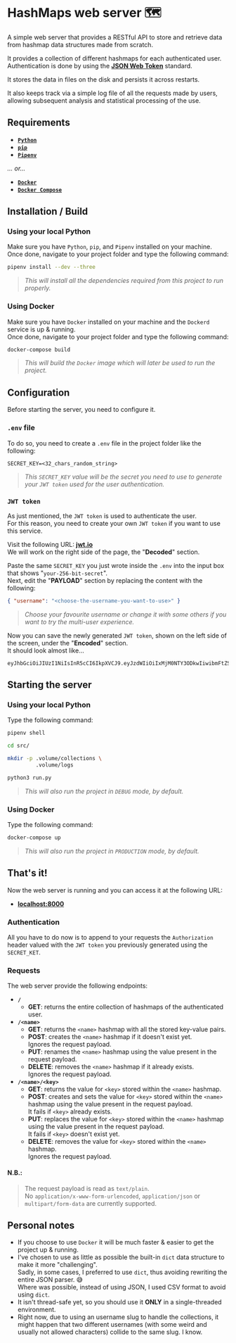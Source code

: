 # HashMaps web server 🗺

A simple web server that provides a RESTful API to store and
retrieve data from hashmap data structures made from scratch.

It provides a collection of different hashmaps for each authenticated user.  
Authentication is done by using the **[JSON Web Token](https://jwt.io/)** standard.

It stores the data in files on the disk and persists it across restarts.

It also keeps track via a simple log file of all the requests made by users,
allowing subsequent analysis and statistical processing of the use.

## Requirements

- **[`Python`](https://www.python.org/downloads/)**
- **[`pip`](https://pypi.org/project/pip/)**
- **[`Pipenv`](https://pipenv.pypa.io/en/latest/)**

*... or...*

- **[`Docker`](https://www.docker.com/)**
- **[`Docker Compose`](https://docs.docker.com/compose/)**

## Installation / Build

### Using your local Python

Make sure you have `Python`, `pip`, and `Pipenv` installed on your machine.  
Once done, navigate to your project folder and type the following command:

```sh
pipenv install --dev --three
```

> *This will install all the dependencies required from this project to run properly.*

### Using Docker

Make sure you have `Docker` installed on your machine and the `Dockerd` service is up & running.  
Once done, navigate to your project folder and type the following command:

```sh
docker-compose build
```

> *This will build the `Docker` image which will later be used to run the project.*

## Configuration

Before starting the server, you need to configure it.

### `.env` file

To do so, you need to create a `.env` file in the project folder like the following:
```
SECRET_KEY=<32_chars_random_string>
```

> *This `SECRET_KEY` value will be the secret you need to use to*
> *generate your `JWT token` used for the user authentication.*

### `JWT token`

As just mentioned, the `JWT token` is used to authenticate the user.  
For this reason, you need to create your own `JWT token` if you want to use this service.

Visit the following URL: **[jwt.io](https://jwt.io/)**  
We will work on the right side of the page, the "**Decoded**" section.

Paste the same `SECRET_KEY` you just wrote inside the `.env`
into the input box that shows "`your-256-bit-secret`".  
Next, edit the "**PAYLOAD**" section by replacing the content with the following:

```json
{ "username": "<choose-the-username-you-want-to-use>" }
```

> *Choose your favourite username or change it with some others if you want to try the multi-user experience.*

Now you can save the newly generated `JWT token`, shown on the left side of the screen, under the "**Encoded**" section.  
It should look almost like...

```
eyJhbGciOiJIUzI1NiIsInR5cCI6IkpXVCJ9.eyJzdWIiOiIxMjM0NTY3ODkwIiwibmFtZSI6IkpvaG4gRG9lIiwiaWF0IjoxNTE2MjM5MDIyfQ.SflKxwRJSMeKKF2QT4fwpMeJf36POk6yJV_adQssw5c
```

## Starting the server

### Using your local Python

Type the following command:

```sh
pipenv shell

cd src/

mkdir -p .volume/collections \
         .volume/logs

python3 run.py
```

> *This will also run the project in `DEBUG` mode, by default.*

### Using Docker

Type the following command:

```sh
docker-compose up
```

> *This will also run the project in `PRODUCTION` mode, by default.*

## That's it!

Now the web server is running and you can access it at the following URL:

- **[localhost:8000](http://localhost:8000/)**

### Authentication

All you have to do now is to append to your requests the `Authorization` header
valued with the `JWT token` you previously generated using the `SECRET_KET`.

### Requests

The web server provide the following endpoints:

- **`/`**
    - **GET**: returns the entire collection of hashmaps of the authenticated user.
- **`/<name>`**
    - **GET**: returns the `<name>` hashmap with all the stored key-value pairs.
    - **POST**: creates the `<name>` hashmap if it doesn't exist yet.  
    Ignores the request payload.
    - **PUT**: renames the `<name>` hashmap using the value present in the request payload.
    - **DELETE**: removes the `<name>` hashmap if it already exists.  
    Ignores the request payload.
- **`/<name>/<key>`**
    - **GET**: returns the value for `<key>` stored within the `<name>` hashmap.
    - **POST**: creates and sets the value for `<key>` stored within the
    `<name>` hashmap using the value present in the request payload.  
    It fails if `<key>` already exists.
    - **PUT**: replaces the value for `<key>` stored within the
    `<name>` hashmap using the value present in the request payload.  
    It fails if `<key>` doesn't exist yet.
    - **DELETE**: removes the value for `<key>` stored within the `<name>` hashmap.  
    Ignores the request payload.

#### **N.B.:**
> The request payload is read as `text/plain`.  
> No `application/x-www-form-urlencoded`, `application/json` or `multipart/form-data` are currently supported.

## Personal notes

- If you choose to use `Docker` it will be much faster & easier to get the project up & running.
- I've chosen to use as little as possible the built-in `dict` data structure to make it more "challenging".  
Sadly, in some cases, I preferred to use `dict`, thus avoiding rewriting the entire JSON parser. 😅  
Where was possible, instead of using JSON, I used CSV format to avoid using `dict`.
- It isn't thread-safe yet, so you should use it **ONLY** in a single-threaded environment.
- Right now, due to using an username slug to handle the collections,
it might happen that two different usernames (with some weird
and usually not allowed characters) collide to the same slug. I know.
